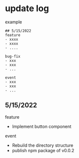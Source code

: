 # update log  

example  
```shell
## 5/15/2022
feature
- xxxx
- xxxx
- ....  

bug-fix
- xxx
- xxx
- ...  

event
- xxx
- xxx
- ...
```

## 5/15/2022  
feature
- Implement button component

event  
- Rebuild the directory structure
- publish npm package of v0.0.2